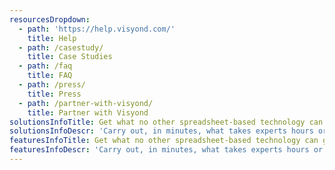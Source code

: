 ```yaml
---
resourcesDropdown:
  - path: 'https://help.visyond.com/'
    title: Help
  - path: /casestudy/
    title: Case Studies
  - path: /faq
    title: FAQ
  - path: /press/
    title: Press
  - path: /partner-with-visyond/
    title: Partner with Visyond
solutionsInfoTitle: Get what no other spreadsheet-based technology can give you
solutionsInfoDescr: 'Carry out, in minutes, what takes experts hours or days to do.'
featuresInfoTitle: Get what no other spreadsheet-based technology can give you
featuresInfoDescr: 'Carry out, in minutes, what takes experts hours or days to do.'
---
```


